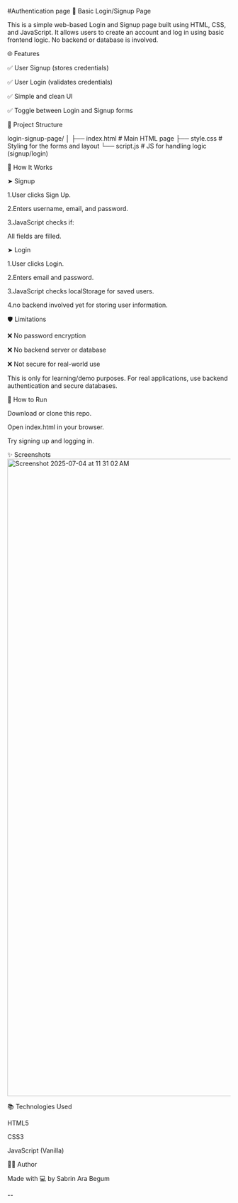 #Authentication page
🔐 Basic Login/Signup Page

This is a simple web-based Login and Signup page built using HTML, CSS, and JavaScript. It allows users to create an account and log in using basic frontend logic. No backend or database is involved.

🌐 Features

✅ User Signup (stores credentials)

✅ User Login (validates credentials)

✅ Simple and clean UI

✅ Toggle between Login and Signup forms

📁 Project Structure

login-signup-page/ │ 
├── index.html # Main HTML page 
├── style.css # Styling for the forms and layout 
└── script.js # JS for handling logic (signup/login)

🚀 How It Works

➤ Signup

1.User clicks Sign Up.

2.Enters username, email, and password.

3.JavaScript checks if:

All fields are filled.

➤ Login

1.User clicks Login.

2.Enters email and password.

3.JavaScript checks localStorage for saved users.

4.no backend involved yet for storing user information.

🛡️ Limitations

❌ No password encryption

❌ No backend server or database

❌ Not secure for real-world use

This is only for learning/demo purposes. For real applications, use backend authentication and secure databases.

🧪 How to Run

Download or clone this repo.

Open index.html in your browser.

Try signing up and logging in.

✨ Screenshots
<img width="1435" alt="Screenshot 2025-07-04 at 11 31 02 AM" src="https://github.com/user-attachments/assets/94c7d04e-63c0-4232-8fda-ecfb994c16eb" />



📚 Technologies Used

HTML5

CSS3

JavaScript (Vanilla)

🧑‍💻 Author

Made with 💻 by Sabrin Ara Begum

--

